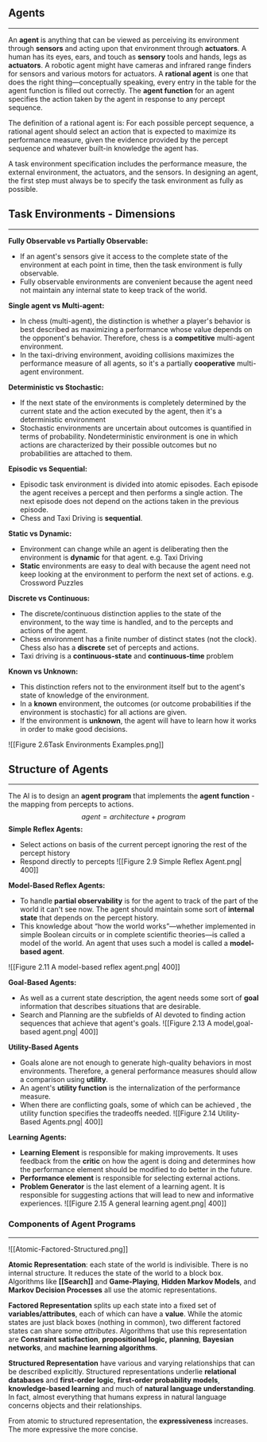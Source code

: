 ## Agents
___
An **agent** is anything that can be viewed as perceiving its environment through **sensors** and acting upon that environment through **actuators**. A human has its eyes, ears, and touch as **sensory** tools and hands, legs as **actuators**. A robotic agent might have cameras and infrared range finders for sensors and various motors for actuators. A **rational agent** is one that does the right thing—conceptually speaking, every entry in the table for the agent function is filled out correctly. The **agent function** for an agent specifies the action taken by the agent in response to any percept sequence. 

The definition of a rational agent is: For each possible percept sequence, a rational agent should select an action that is expected to maximize its performance measure, given the evidence provided by the percept sequence and whatever built-in knowledge the agent has.

A task environment specification includes the performance measure, the external environment, the actuators, and the sensors. In designing an agent, the first step must always be to specify the task environment as fully as possible.
## Task Environments - Dimensions
___
**Fully Observable vs Partially Observable:** 
- If an agent's sensors give it access to the complete state of the environment at each point in time, then the task environment is fully observable. 
- Fully observable environments are convenient because the agent need not maintain any internal state to keep track of the world. 

**Single agent vs Multi-agent:**
- In chess (multi-agent), the distinction is whether a player's behavior is best described as maximizing a performance whose value depends on the opponent's behavior. Therefore, chess is a **competitive** multi-agent environment. 
- In the taxi-driving environment, avoiding collisions maximizes the performance measure of all agents, so it's a partially **cooperative** multi-agent environment. 

**Deterministic vs Stochastic:**
- If the next state of the environments is completely determined by the current state and the action executed by the agent, then it's a deterministic environment
-  Stochastic environments are uncertain about outcomes is quantified in terms of probability. Nondeterministic environment is one in which actions are characterized by their possible outcomes but no probabilities are attached to them.  

**Episodic vs Sequential:**
- Episodic task environment is divided into atomic episodes. Each episode the agent receives a percept and then performs a single action. The next episode does not depend on the actions taken in the previous episode.
- Chess and Taxi Driving is **sequential**. 

**Static vs Dynamic:**
- Environment can change while an agent is deliberating then the environment is **dynamic** for that agent. e.g. Taxi Driving
- **Static** environments are easy to deal with because the agent need not keep looking at the environment to perform the next set of actions. e.g. Crossword Puzzles

**Discrete vs Continuous:**
- The discrete/continuous distinction applies to the state of the environment, to the way time is handled, and to the percepts and actions of the agent.
- Chess environment has a finite number of distinct states (not the clock). Chess also has a **discrete** set of percepts and actions.
- Taxi driving is a **continuous-state** and **continuous-time** problem 

**Known vs Unknown:**
- This distinction refers not to the environment itself but to the agent's state of knowledge of the environment. 
- In a **known** environment, the outcomes (or outcome probabilities if the environment is stochastic) for all actions are given.
- If the environment is **unknown**, the agent will have to learn how it works in order to make good decisions.

![[Figure 2.6Task Environments Examples.png]]

## Structure of Agents
___
The AI is to design an **agent program** that implements the **agent function** - the mapping from percepts to actions. 
$$agent =architecture +program$$
**Simple Reflex Agents:**
- Select actions on basis of the current percept ignoring the rest of the percept history
- Respond directly to percepts
![[Figure 2.9 Simple Reflex Agent.png| 400]]

**Model-Based Reflex Agents:**
- To handle **partial observability** is for the agent to track of the part of the world it can't see now. The agent should maintain some sort of **internal state** that depends on the percept history. 
- This knowledge about “how the world works”—whether implemented in simple Boolean circuits or in complete scientific theories—is called a model of the world. An agent that uses such a model is called a **model-based agent**.

![[Figure 2.11 A model-based reflex agent.png| 400]]

**Goal-Based Agents:**
- As well as a current state description, the agent needs some sort of **goal** information that describes situations that are desirable.
- Search and Planning are the subfields of AI devoted to finding action sequences that achieve that agent's goals. 
![[Figure 2.13 A model,goal-based agent.png| 400]]

**Utility-Based Agents**
- Goals alone are not enough to generate high-quality behaviors in most environments. Therefore, a general performance measures should allow a comparison using **utility**.
- An agent's **utility function** is the internalization of the performance measure.
- When there are conflicting goals, some of which can be achieved , the utility function specifies the tradeoffs needed.
![[Figure 2.14 Utility-Based Agents.png| 400]]

**Learning Agents:**
- **Learning Element** is responsible for making improvements. It uses feedback from the **critic** on how the agent is doing and determines how the performance element should be modified to do better in the future. 
- **Performance element** is responsible for selecting external actions. 
- **Problem Generator** is the last element of a learning agent. It is responsible for suggesting actions that will lead to new and informative experiences. 
![[Figure 2.15 A general learning agent.png| 400]]


### Components of Agent Programs
____
![[Atomic-Factored-Structured.png]]

**Atomic Representation**: each state of the world is indivisible. There is no internal structure. It reduces the state of the world to a block box. Algorithms like **[[Search]]** and **Game-Playing**, **Hidden Markov Models**, and **Markov Decision Processes** all use the atomic representations.  

**Factored Representation** splits up each state into a fixed set of **variables/attributes**, each of which can have a **value**. While the atomic states are just black boxes (nothing in common), two different factored states can share some *attributes*. Algorithms that use this representation are **Constraint satisfaction**, **propositional logic,** **planning**, **Bayesian networks**, and **machine learning algorithms**. 

**Structured Representation** have various and varying relationships that can be described explicitly. Structured representations underlie **relational databases** and **first-order logic**, **first-order probability models**, **knowledge-based learning** and much of **natural language understanding**. In fact, almost everything that humans express in natural language concerns objects and their relationships.

From atomic to structured representation, the **expressiveness** increases. The more expressive the more concise. 